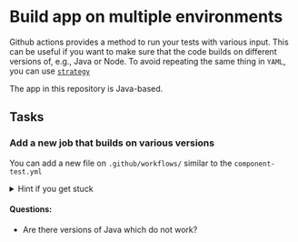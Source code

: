 # Build app on multiple environments

Github actions provides a method to run your tests with various input. This can
be useful if you want to make sure that the code builds on different versions of,
e.g., Java or Node. To avoid repeating the same thing in `YAML`, you can use
[`strategy`](https://docs.github.com/en/actions/reference/workflow-syntax-for-github-actions#jobsjob_idstrategy)

The app in this repository is Java-based.

## Tasks

### Add a new job that builds on various versions

You can add a new file on `.github/workflows/` similar to the `component-test.yml`

<details>
<summary> Hint if you get stuck</summary>

``` yaml
on: push
jobs:
  build:
    runs-on: ubuntu-latest
    strategy:
      matrix:
        java: [8, 11, 15]
    steps:
      - name: Checkout the source code
        uses: actions/checkout@v2
      - name: Setup Java
      - uses: actions/setup-java@v2
        with:
          distribution: zulu
          java-version: ${{ matrix.java }}
      - name: Build with Gradle
        run: |
          gradle clean shadowjar -p app
```
</details>

#### Questions:

* Are there versions of Java which do not work?
